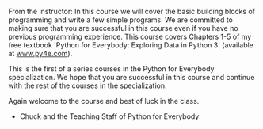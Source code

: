From the instructor: In this course we will cover the basic building blocks of programming and write a few simple programs. We are committed to making sure that you are successful in this course even if you have no previous programming experience. This course covers Chapters 1-5 of my free textbook 'Python for Everybody: Exploring Data in Python 3' (available at www.py4e.com).

This is the first of a series courses in the Python for Everybody specialization. We hope that you are successful in this course and continue with the rest of the courses in the specialization.

Again welcome to the course and best of luck in the class.

- Chuck and the Teaching Staff of Python for Everybody
